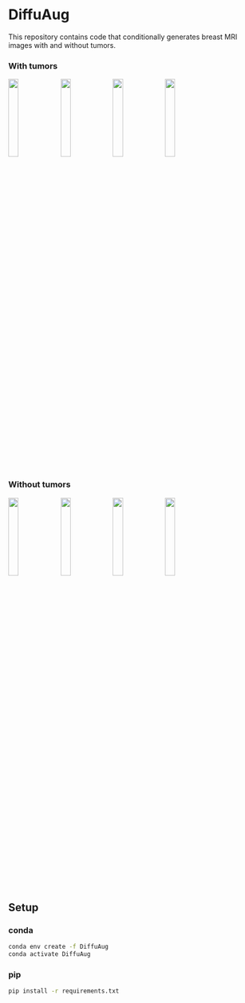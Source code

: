 # DiffuAug
This repository contains code that conditionally generates breast MRI images with and without tumors.  

### With tumors
<img src="https://github.com/ArtistDeveloper/DiffuAug/assets/40491724/25ddfe70-7072-4ed4-9fcd-cbad2932a6b8" width="20%" />
<img src="https://github.com/ArtistDeveloper/DiffuAug/assets/40491724/c24e6916-8021-4a9d-ad08-7d80736f11e7" width="20%" />
<img src="https://github.com/ArtistDeveloper/DiffuAug/assets/40491724/416ac6bf-7607-442c-9f5b-c044a4cf0d0f" width="20%" />
<img src="https://github.com/ArtistDeveloper/DiffuAug/assets/40491724/fdea9e8f-98d4-4751-873a-d614d0a62e74" width="20%" />

### Without tumors
<img src="https://github.com/ArtistDeveloper/DiffuAug/assets/40491724/e3ee7f81-7405-4ee3-a403-321411265ff2" width="20%" />
<img src="https://github.com/ArtistDeveloper/DiffuAug/assets/40491724/fead596f-61fe-46e7-ad09-82c39a6c1a8b" width="20%" />
<img src="https://github.com/ArtistDeveloper/DiffuAug/assets/40491724/7eebf9c7-d3dd-451a-a9b7-2d888ce80c7c" width="20%" />
<img src="https://github.com/ArtistDeveloper/DiffuAug/assets/40491724/b382736d-0a57-4a22-aac1-3c9aedf0c75a" width="20%" />


## Setup
### conda
```bash
conda env create -f DiffuAug
conda activate DiffuAug
```

### pip
```bash
pip install -r requirements.txt
```
